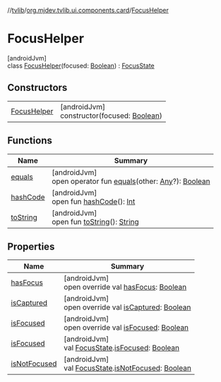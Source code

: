 //[tvlib](../../../index.md)/[org.mjdev.tvlib.ui.components.card](../index.md)/[FocusHelper](index.md)

# FocusHelper

[androidJvm]\
class [FocusHelper](index.md)(focused: [Boolean](https://kotlinlang.org/api/latest/jvm/stdlib/kotlin/-boolean/index.html)) : [FocusState](https://developer.android.com/reference/kotlin/androidx/compose/ui/focus/FocusState.html)

## Constructors

| | |
|---|---|
| [FocusHelper](-focus-helper.md) | [androidJvm]<br>constructor(focused: [Boolean](https://kotlinlang.org/api/latest/jvm/stdlib/kotlin/-boolean/index.html)) |

## Functions

| Name | Summary |
|---|---|
| [equals](../../org.mjdev.tvlib.webscrapper.select/-element-not-found-exception/index.md#585090901%2FFunctions%2F-1596939238) | [androidJvm]<br>open operator fun [equals](../../org.mjdev.tvlib.webscrapper.select/-element-not-found-exception/index.md#585090901%2FFunctions%2F-1596939238)(other: [Any](https://kotlinlang.org/api/latest/jvm/stdlib/kotlin/-any/index.html)?): [Boolean](https://kotlinlang.org/api/latest/jvm/stdlib/kotlin/-boolean/index.html) |
| [hashCode](../../org.mjdev.tvlib.webscrapper.select/-element-not-found-exception/index.md#1794629105%2FFunctions%2F-1596939238) | [androidJvm]<br>open fun [hashCode](../../org.mjdev.tvlib.webscrapper.select/-element-not-found-exception/index.md#1794629105%2FFunctions%2F-1596939238)(): [Int](https://kotlinlang.org/api/latest/jvm/stdlib/kotlin/-int/index.html) |
| [toString](../../org.mjdev.tvlib.webscrapper.select/-element-not-found-exception/index.md#1616463040%2FFunctions%2F-1596939238) | [androidJvm]<br>open fun [toString](../../org.mjdev.tvlib.webscrapper.select/-element-not-found-exception/index.md#1616463040%2FFunctions%2F-1596939238)(): [String](https://kotlinlang.org/api/latest/jvm/stdlib/kotlin/-string/index.html) |

## Properties

| Name | Summary |
|---|---|
| [hasFocus](has-focus.md) | [androidJvm]<br>open override val [hasFocus](has-focus.md): [Boolean](https://kotlinlang.org/api/latest/jvm/stdlib/kotlin/-boolean/index.html) |
| [isCaptured](is-captured.md) | [androidJvm]<br>open override val [isCaptured](is-captured.md): [Boolean](https://kotlinlang.org/api/latest/jvm/stdlib/kotlin/-boolean/index.html) |
| [isFocused](is-focused.md) | [androidJvm]<br>open override val [isFocused](is-focused.md): [Boolean](https://kotlinlang.org/api/latest/jvm/stdlib/kotlin/-boolean/index.html) |
| [isFocused](../../org.mjdev.tvlib.extensions/-compose-ext/is-focused.md) | [androidJvm]<br>val [FocusState](https://developer.android.com/reference/kotlin/androidx/compose/ui/focus/FocusState.html).[isFocused](../../org.mjdev.tvlib.extensions/-compose-ext/is-focused.md): [Boolean](https://kotlinlang.org/api/latest/jvm/stdlib/kotlin/-boolean/index.html) |
| [isNotFocused](../../org.mjdev.tvlib.extensions/-compose-ext/is-not-focused.md) | [androidJvm]<br>val [FocusState](https://developer.android.com/reference/kotlin/androidx/compose/ui/focus/FocusState.html).[isNotFocused](../../org.mjdev.tvlib.extensions/-compose-ext/is-not-focused.md): [Boolean](https://kotlinlang.org/api/latest/jvm/stdlib/kotlin/-boolean/index.html) |
